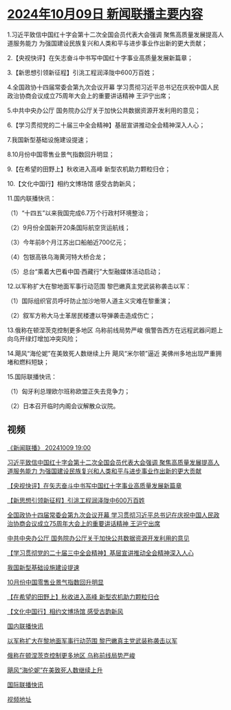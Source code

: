 # [2024年10月09日 新闻联播主要内容](https://tv.cctv.com/lm/xwlb/day/20241009.shtml)

1.习近平致信中国红十字会第十二次全国会员代表大会强调 聚焦高质量发展提高人道服务能力 为强国建设民族复兴和人类和平与进步事业作出新的更大贡献；

2.【央视快评】在矢志奋斗中书写中国红十字事业高质量发展新篇章；

3.【新思想引领新征程】引洮工程润泽陇中600万百姓；

4.全国政协十四届常委会第九次会议开幕 学习贯彻习近平总书记在庆祝中国人民政治协商会议成立75周年大会上的重要讲话精神 王沪宁出席；

5.中共中央办公厅 国务院办公厅关于加快公共数据资源开发利用的意见；

6.【学习贯彻党的二十届三中全会精神】基层宣讲推动全会精神深入人心；

7.我国新型基础设施建设提速；

8.10月份中国零售业景气指数回升明显；

9.【在希望的田野上】秋收进入高峰 新型农机助力颗粒归仓；

10.【文化中国行】相约文博场馆 感受古韵新风；

11.国内联播快讯：

（1）“十四五”以来我国完成6.7万个行政村环境整治；

（2）9月份全国新开20条国际航空货运航线；

（3）今年前8个月江苏出口船舶近700亿元；

（4）包银高铁乌海黄河特大桥合龙；

（5）总台“乘着大巴看中国·西藏行”大型融媒体活动启动；

12.以军称扩大在黎地面军事行动范围 黎巴嫩真主党武装称袭击以军：

（1）国际组织官员呼吁防止加沙地带人道主义灾难在黎重演；

（2）叙军方称大马士革居民楼遭以导弹袭击造成伤亡；

13.俄称在顿涅茨克控制更多地区 乌称前线局势严峻 俄警告西方在远程武器问题上向乌开绿灯增加冲突风险；

14.飓风“海伦妮”在美致死人数继续上升 飓风“米尔顿”逼近 美佛州多地出现严重拥堵和燃料短缺；

15.国际联播快讯：

（1）匈牙利总理欧尔班称欧盟正失去竞争力；

（2）日本召开临时内阁会议解散众议院。

## 视频

[《新闻联播》 20241009 19:00](https://tv.cctv.com/2024/10/09/VIDEfIOwawDfrsPr2ffrR6vL241009.shtml)

[习近平致信中国红十字会第十二次全国会员代表大会强调 聚焦高质量发展提高人道服务能力 为强国建设民族复兴和人类和平与进步事业作出新的更大贡献](https://tv.cctv.com/2024/10/09/VIDEK3lRuN1uACUSwww2AU2O241009.shtml)

[【央视快评】在矢志奋斗中书写中国红十字事业高质量发展新篇章](https://tv.cctv.com/2024/10/09/VIDEjVxtDBMF9KRhZXIWRTQm241009.shtml)

[【新思想引领新征程】引洮工程润泽陇中600万百姓](https://tv.cctv.com/2024/10/09/VIDEf8k2AoA37gScbn17khjM241009.shtml)

[全国政协十四届常委会第九次会议开幕 学习贯彻习近平总书记在庆祝中国人民政治协商会议成立75周年大会上的重要讲话精神 王沪宁出席](https://tv.cctv.com/2024/10/09/VIDEqxTTG2m57aFhw9VGXreh241009.shtml)

[中共中央办公厅 国务院办公厅关于加快公共数据资源开发利用的意见](https://tv.cctv.com/2024/10/09/VIDEIHmcY6xZbylYjG0Fv122241009.shtml)

[【学习贯彻党的二十届三中全会精神】基层宣讲推动全会精神深入人心](https://tv.cctv.com/2024/10/09/VIDEn3rXUR3Cv6hvYwHZUd3Z241009.shtml)

[我国新型基础设施建设提速](https://tv.cctv.com/2024/10/09/VIDELVGqdsKA3ePYd6MYA3io241009.shtml)

[10月份中国零售业景气指数回升明显](https://tv.cctv.com/2024/10/09/VIDEpWYGfggS43WweA1gfbT1241009.shtml)

[【在希望的田野上】秋收进入高峰 新型农机助力颗粒归仓](https://tv.cctv.com/2024/10/09/VIDEYKMem380JKpNS0oAync4241009.shtml)

[【文化中国行】相约文博场馆 感受古韵新风](https://tv.cctv.com/2024/10/09/VIDElPrdO4hh8somMBNt5va1241009.shtml)

[国内联播快讯](https://tv.cctv.com/2024/10/09/VIDErp1o5QuL6s8Lvm7884ep241009.shtml)

[以军称扩大在黎地面军事行动范围 黎巴嫩真主党武装称袭击以军](https://tv.cctv.com/2024/10/09/VIDErp1m1Ew7T1Yi0YoqAZfK241009.shtml)

[俄称在顿涅茨克控制更多地区 乌称前线局势严峻](https://tv.cctv.com/2024/10/09/VIDEF4h8STsOT9XXHCj8OAuQ241009.shtml)

[飓风“海伦妮”在美致死人数继续上升](https://tv.cctv.com/2024/10/09/VIDEwEC4MzRzrdI1AB2xMwZp241009.shtml)

[国际联播快讯](https://tv.cctv.com/2024/10/09/VIDEOhrgpBTndIHDTIt7yT3N241009.shtml)

[视频地址](https://tv.cctv.com/lm/xwlb/day/20241009.shtml) 

